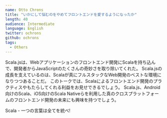 ```yaml
---
name: Otto Chrons
title: "いかにして悩むのをやめてフロントエンドを愛するようになったか"
length: 40
audience: Intermediate
language: English
twitter: ochrons
github: ochrons
tags:
  - Others
---
```

Scala.jsは、Webアプリケーションのフロントエンド開発にScalaを持ち込んで、開発者からJavaScriptのたくさんの奇妙さを取り除いてくれた。
Scala.jsの成長を支えているのは、Scalaが真にフルスタックなWeb開発のベストな環境になりつつあることだ。
このトークでは、Scalaによるフロントエンド開発のプラクティスやもたらしてくれる利益をお見せできるでしょう。
Scala.js、Android向けのScala、iOS向けのScala Nativeらを利用した真のクロスプラットフォームのフロントエンド開発の未来にも興味を持つでしょう。

Scala - 一つの言葉は全てを統べ!
